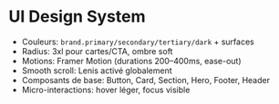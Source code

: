 # UI Design System
- Couleurs: `brand.primary/secondary/tertiary/dark` + surfaces
- Radius: 3xl pour cartes/CTA, ombre soft
- Motions: Framer Motion (durations 200–400ms, ease-out)
- Smooth scroll: Lenis activé globalement
- Composants de base: Button, Card, Section, Hero, Footer, Header
- Micro-interactions: hover léger, focus visible
